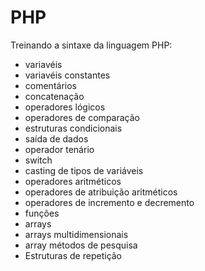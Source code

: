 # PHP
Treinando a sintaxe da linguagem PHP:

- variavéis
- variavéis constantes
- comentários
- concatenação
- operadores lógicos
- operadores de comparação
- estruturas condicionais
- saída de dados
- operador tenário
- switch
- casting de tipos de variáveis
- operadores aritméticos
- operadores de atribuição aritméticos
- operadores de incremento e decremento
- funções
- arrays
- arrays multidimensionais
- array métodos de pesquisa
- Estruturas de repetição
